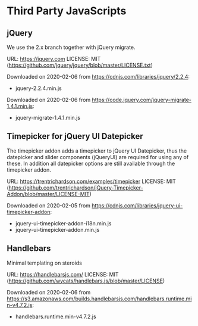 # Third Party JavaScripts

## jQuery

We use the 2.x branch together with jQuery migrate.

URL: https://jquery.com
LICENSE: MIT (https://github.com/jquery/jquery/blob/master/LICENSE.txt)

Downloaded on 2020-02-06 from https://cdnjs.com/libraries/jquery/2.2.4:

- jquery-2.2.4.min.js

Downloaded on 2020-02-06 from https://code.jquery.com/jquery-migrate-1.4.1.min.js:

- jquery-migrate-1.4.1.min.js


## Timepicker for jQuery UI Datepicker

The timepicker addon adds a timepicker to jQuery UI Datepicker, thus the
datepicker and slider components (jQueryUI) are required for using any of these.
In addition all datepicker options are still available through the timepicker
addon.

URL: https://trentrichardson.com/examples/timepicker
LICENSE: MIT (https://github.com/trentrichardson/jQuery-Timepicker-Addon/blob/master/LICENSE-MIT)

Downloaded on 2020-02-05 from https://cdnjs.com/libraries/jquery-ui-timepicker-addon:

- jquery-ui-timepicker-addon-i18n.min.js
- jquery-ui-timepicker-addon.min.js


## Handlebars

Minimal templating on steroids

URL: https://handlebarsjs.com/
LICENSE: MIT (https://github.com/wycats/handlebars.js/blob/master/LICENSE)

Downloaded on 2020-02-06 from https://s3.amazonaws.com/builds.handlebarsjs.com/handlebars.runtime.min-v4.7.2.js:

- handlebars.runtime.min-v4.7.2.js
